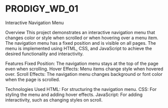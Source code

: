 # PRODIGY_WD_01

Interactive Navigation Menu

Overview
This project demonstrates an interactive navigation menu that changes color or style when scrolled or when hovering over a menu item. The navigation menu has a fixed position and is visible on all pages. The menu is implemented using HTML, CSS, and JavaScript to achieve the desired functionality and interactivity.

Features
Fixed Position: The navigation menu stays at the top of the page even when scrolling.
Hover Effects: Menu items change style when hovered over.
Scroll Effects: The navigation menu changes background or font color when the page is scrolled.

Technologies Used
HTML: For structuring the navigation menu.
CSS: For styling the menu and adding hover effects.
JavaScript: For adding interactivity, such as changing styles on scroll.
